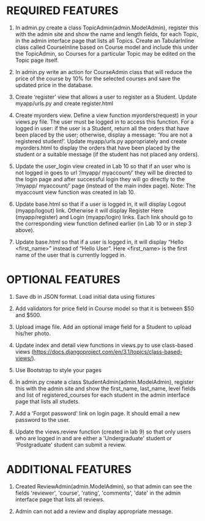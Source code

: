 # REQUIRED FEATURES

1. In admin.py create a class TopicAdmin(admin.ModelAdmin), register this with the admin site and show the name and length fields, for each Topic, in the admin interface page that lists all Topics. Create an TabularInline class called CourseInline based on Course model and include this under the TopicAdmin, so Courses for a particular Topic may be edited on the Topic page itself.

2. In admin.py write an action for CourseAdmin class that will reduce the price of the course by 10% for the selected courses and save the updated price in the database.

3. Create ‘register’ view that allows a user to register as a Student. Update myapp/urls.py and create register.html

4. Create myorders view. Define a view function myorders(request) in your views.py file. The user must be logged in to access this function. For a logged in user: if the user is a Student, return all the orders that have been placed by the user; otherwise, display a message: ‘You are not a registered student!’. Update myapp/urls.py appropriately and create myorders.html to display the orders that have been placed by the student or a suitable message (if the student has not placed any orders).

5. Update the user_login view created in Lab 10 so that if an user who is not logged in goes to url ‘/myapp/ myaccount/’ they will be directed to the login page and after successful login they will go directly to the ‘/myapp/ myaccount/’ page (instead of the main index page). Note: The myaccount view function was created in lab 10.

6. Update base.html so that if a user is logged in, it will display Logout (myapp/logout) link. Otherwise it will display Register Here (myapp/register) and Login (myapp/login) links. Each link should go to the corresponding view function defined earlier (in Lab 10 or in step 3 above).

7. Update base.html so that if a user is logged in, it will display “Hello <first_name>” instead of “Hello User”. Here <first_name> is the first name of the user that is currently logged in.


# OPTIONAL FEATURES
1. Save db in JSON format. Load initial data using fixtures

2. Add validators for price field in Course model so that it is between $50 and $500.

3. Upload image file. Add an optional image field for a Student to upload his/her photo.

4. Update index and detail view functions in views.py to use class-based views (https://docs.djangoproject.com/en/3.1/topics/class-based-views/).

5. Use Bootstrap to style your pages

6. In admin.py create a class StudentAdmin(admin.ModelAdmin), register this with the admin site and show the first_name, last_name, level fields and list of registered_courses for each student in the admin interface page that lists all studets.

7. Add a 'Forgot password' link on login page. It should email a new password to the user.

8. Update the views.review function (created in lab 9) so that only users who are logged in and are either a 'Undergraduate' student or 'Postgraduate' student can submit a review.

# ADDITIONAL FEATURES

1. Created ReviewAdmin(admin.ModelAdmin), so that admin can see the fields 'reviewer', 'course', 'rating', 'comments', 'date' in the admin interface page that lists all reviews.

2. Admin can not add a review and display appropriate message.
